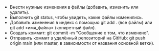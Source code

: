 - Внести нужные изменения в файлы (добавить, изменить или удалить).
- Выполнить git status, чтобы увидеть, какие файлы изменились.
- Добавить изменения в индекс с помощью git add . (все файлы) или git add <имя_файла> (конкретный файл).
- Создать коммит: git commit -m "Сообщение о том, что изменено".
- Отправить коммит в удалённый репозиторий на GitHub: git push origin main (или master, в зависимости от названия основной ветки).
